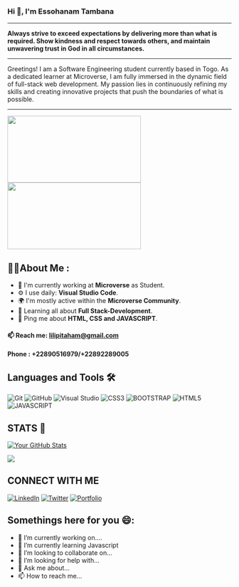 ### Hi 👋, I'm Essohanam Tambana
---
**Always strive to exceed expectations by delivering more than what is required. Show kindness and respect towards others, and maintain unwavering trust in God in all circumstances.**

----
Greetings! I am a Software Engineering student currently based in Togo. As a dedicated learner at Microverse, I am fully immersed in the dynamic field of full-stack web development. My passion lies in continuously refining my skills and creating innovative projects that push the boundaries of what is possible.

----
<img src="https://media.tenor.com/UttC4AITYR4AAAAM/full-stack-developer.gif" style="width: 300px; height:150px;"> <img src="https://media.tenor.com/UToftFAfL1kAAAAM/web-development-web.gif" style="width: 300px; height:150px;">

## 👱‍♂️About Me :

- 🏢 I'm currently working at <b>Microverse</b> as Student.
- ⚙️ I use daily: <b>Visual Studio Code</b>.
- 🌍 I'm mostly active within the <b>Microverse Community</b>.
- 🌱 Learning all about <b>Full Stack-Development</b>.
- 💬 Ping me about <b>HTML, CSS and JAVASCRIPT</b>.
#### 📫 Reach me: <b> lilipitaham@gmail.com</b>
#### Phone : <b> +22890516979/+22892289005</b>

## **Languages and Tools** 🛠 
![Git](https://icongr.am/devicon/git-original.svg?size=50&color=currentColor)
![GitHub](https://icongr.am/devicon/github-original.svg?size=50&color=e86d6d)
![Visual Studio](https://icongr.am/devicon/visualstudio-plain.svg?size=50&color=e98b8b)
![CSS3](https://icongr.am/devicon/css3-original.svg?size=50&color=currentColor)
![BOOTSTRAP](https://icongr.am/devicon/bootstrap-plain-wordmark.svg?size=50&color=136aa0)
![HTML5](https://icongr.am/devicon/html5-original-wordmark.svg?size=50&color=136aa0)
![JAVASCRIPT](https://icongr.am/devicon/javascript-original.svg?size=50&color=currentColor)

## STATS 🤜

[![Your GitHub Stats](https://github-readme-stats.vercel.app/api?username=GhostEsso&show_icons=true)](https://github.com/GhostEsso)

![](https://komarev.com/ghpvc/?username=GhostEsso&color=blue)

## CONNECT WITH ME

[![LinkedIn](https://img.shields.io/badge/-LinkedIn-0077B5?style=for-the-badge&logo=linkedin&logoColor=white&link=https://https://www.linkedin.com/in/essohanam-tambana-62aa081a1/)](https://www.linkedin.com/in/essohanam-tambana-62aa081a1/)
[![Twitter](https://img.shields.io/badge/-Twitter-1DA1F2?style=for-the-badge&logo=twitter&logoColor=white&link=https://twitter.com/TambanaEssohana)](https://twitter.com/TambanaEssohana)
[![Portfolio](https://img.shields.io/badge/-Portfolio-black?style=for-the-badge&logo=dev.to&logoColor=white&link=https://ghostesso.github.io/Portfolio-New-Setup/)](https://ghostesso.github.io/Portfolio-New-Setup/)

## Somethings here for you 😄:
- 🔭 I’m currently working on....
- 🌱 I’m currently learning Javascript
- 👯 I’m looking to collaborate on...
- 🤔 I’m looking for help with...
- 💬 Ask me about...
- 📫 How to reach me...

